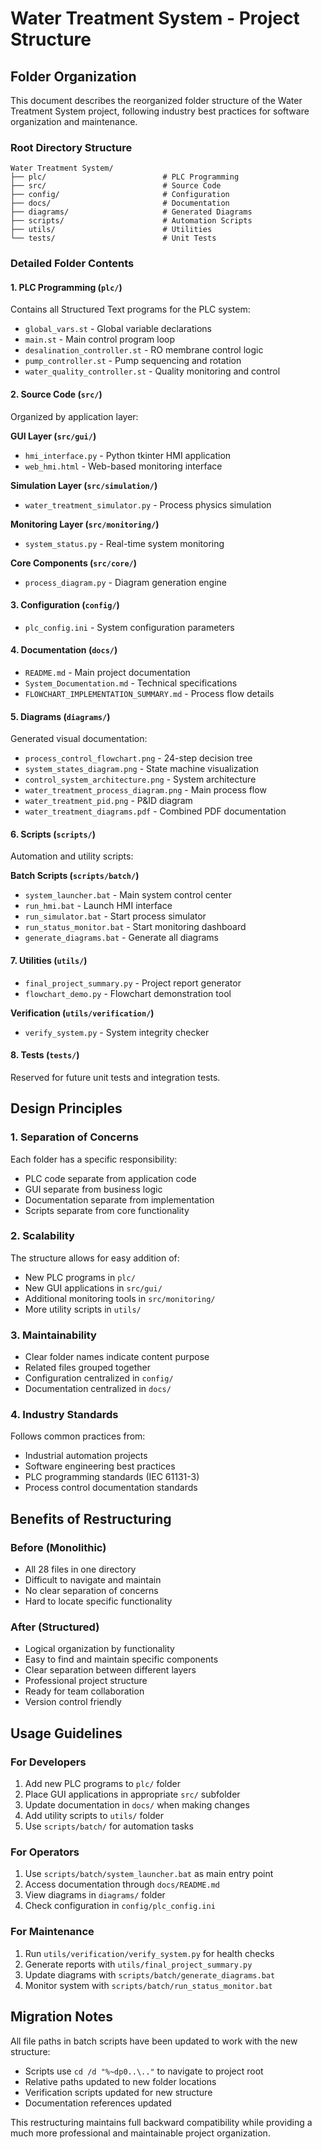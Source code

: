 # Water Treatment System - Project Structure

## Folder Organization

This document describes the reorganized folder structure of the Water Treatment System project, following industry best practices for software organization and maintenance.

### Root Directory Structure

```
Water Treatment System/
├── plc/                          # PLC Programming
├── src/                          # Source Code
├── config/                       # Configuration
├── docs/                         # Documentation
├── diagrams/                     # Generated Diagrams
├── scripts/                      # Automation Scripts
├── utils/                        # Utilities
└── tests/                        # Unit Tests
```

### Detailed Folder Contents

#### 1. PLC Programming (`plc/`)
Contains all Structured Text programs for the PLC system:
- `global_vars.st` - Global variable declarations
- `main.st` - Main control program loop
- `desalination_controller.st` - RO membrane control logic
- `pump_controller.st` - Pump sequencing and rotation
- `water_quality_controller.st` - Quality monitoring and control

#### 2. Source Code (`src/`)
Organized by application layer:

**GUI Layer (`src/gui/`)**
- `hmi_interface.py` - Python tkinter HMI application
- `web_hmi.html` - Web-based monitoring interface

**Simulation Layer (`src/simulation/`)**
- `water_treatment_simulator.py` - Process physics simulation

**Monitoring Layer (`src/monitoring/`)**
- `system_status.py` - Real-time system monitoring

**Core Components (`src/core/`)**
- `process_diagram.py` - Diagram generation engine

#### 3. Configuration (`config/`)
- `plc_config.ini` - System configuration parameters

#### 4. Documentation (`docs/`)
- `README.md` - Main project documentation
- `System_Documentation.md` - Technical specifications
- `FLOWCHART_IMPLEMENTATION_SUMMARY.md` - Process flow details

#### 5. Diagrams (`diagrams/`)
Generated visual documentation:
- `process_control_flowchart.png` - 24-step decision tree
- `system_states_diagram.png` - State machine visualization
- `control_system_architecture.png` - System architecture
- `water_treatment_process_diagram.png` - Main process flow
- `water_treatment_pid.png` - P&ID diagram
- `water_treatment_diagrams.pdf` - Combined PDF documentation

#### 6. Scripts (`scripts/`)
Automation and utility scripts:

**Batch Scripts (`scripts/batch/`)**
- `system_launcher.bat` - Main system control center
- `run_hmi.bat` - Launch HMI interface
- `run_simulator.bat` - Start process simulator
- `run_status_monitor.bat` - Start monitoring dashboard
- `generate_diagrams.bat` - Generate all diagrams

#### 7. Utilities (`utils/`)
- `final_project_summary.py` - Project report generator
- `flowchart_demo.py` - Flowchart demonstration tool

**Verification (`utils/verification/`)**
- `verify_system.py` - System integrity checker

#### 8. Tests (`tests/`)
Reserved for future unit tests and integration tests.

## Design Principles

### 1. Separation of Concerns
Each folder has a specific responsibility:
- PLC code separate from application code
- GUI separate from business logic
- Documentation separate from implementation
- Scripts separate from core functionality

### 2. Scalability
The structure allows for easy addition of:
- New PLC programs in `plc/`
- New GUI applications in `src/gui/`
- Additional monitoring tools in `src/monitoring/`
- More utility scripts in `utils/`

### 3. Maintainability
- Clear folder names indicate content purpose
- Related files grouped together
- Configuration centralized in `config/`
- Documentation centralized in `docs/`

### 4. Industry Standards
Follows common practices from:
- Industrial automation projects
- Software engineering best practices
- PLC programming standards (IEC 61131-3)
- Process control documentation standards

## Benefits of Restructuring

### Before (Monolithic)
- All 28 files in one directory
- Difficult to navigate and maintain
- No clear separation of concerns
- Hard to locate specific functionality

### After (Structured)
- Logical organization by functionality
- Easy to find and maintain specific components
- Clear separation between different layers
- Professional project structure
- Ready for team collaboration
- Version control friendly

## Usage Guidelines

### For Developers
1. Add new PLC programs to `plc/` folder
2. Place GUI applications in appropriate `src/` subfolder
3. Update documentation in `docs/` when making changes
4. Add utility scripts to `utils/` folder
5. Use `scripts/batch/` for automation tasks

### For Operators
1. Use `scripts/batch/system_launcher.bat` as main entry point
2. Access documentation through `docs/README.md`
3. View diagrams in `diagrams/` folder
4. Check configuration in `config/plc_config.ini`

### For Maintenance
1. Run `utils/verification/verify_system.py` for health checks
2. Generate reports with `utils/final_project_summary.py`
3. Update diagrams with `scripts/batch/generate_diagrams.bat`
4. Monitor system with `scripts/batch/run_status_monitor.bat`

## Migration Notes

All file paths in batch scripts have been updated to work with the new structure:
- Scripts use `cd /d "%~dp0..\.."` to navigate to project root
- Relative paths updated to new folder locations
- Verification scripts updated for new structure
- Documentation references updated

This restructuring maintains full backward compatibility while providing a much more professional and maintainable project organization.
